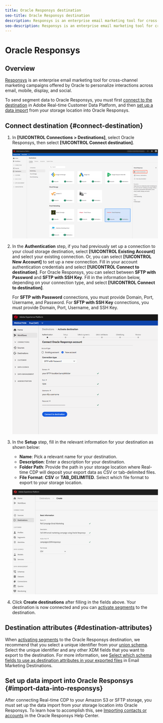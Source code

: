 ```yaml
---
title: Oracle Responsys destination
seo-title: Oracle Responsys destination
description: Responsys is an enterprise email marketing tool for cross-channel marketing campaigns offered by Oracle to personalize interactions across email, mobile, display, and social.
seo-description: Responsys is an enterprise email marketing tool for cross-channel marketing campaigns offered by Oracle to personalize interactions across email, mobile, display, and social.
---
```


# Oracle Responsys

## Overview

[Responsys](https://www.oracle.com/marketingcloud/products/cross-channel-orchestration/) is an enterprise email marketing tool for cross-channel marketing campaigns offered by Oracle to personalize interactions across email, mobile, display, and social.

To send segment data to Oracle Responsys, you must first [connect to the destination](#connect-destination) in Adobe Real-time Customer Data Platform, and then [set up a data import](#import-data-into-responsys) from your storage location into Oracle Responsys.

## Connect destination {#connect-destination}

1. In **[!UICONTROL Connections > Destinations]**, select Oracle Responsys, then select **[!UICONTROL Connect destination]**.

    ![Connect to Responsys](/help/rtcdp/destinations/assets/connect-oracle-responsys.png)

1. In the **Authentication** step, if you had previously set up a connection to your cloud storage destination, select **[!UICONTROL Existing Account]** and select your existing connection. Or, you can select **[!UICONTROL New Account]** to set up a new connection. Fill in your account authentication credentials and select **[!UICONTROL Connect to destination]**. For Oracle Responsys, you can select between **SFTP with Password** and **SFTP with SSH Key**. Fill in the information below, depending on your connection type, and select **[!UICONTROL Connect to destination]**.

    For **SFTP with Password** connections, you must provide Domain, Port, Username, and Password.
    For **SFTP with SSH Key** connections, you must provide Domain, Port, Username, and SSH Key.

    ![Fill in Responsys information](/help/rtcdp/destinations/assets/responsys-authentication.png)

2. In the **Setup** step, fill in the relevant information for your destination as shown below:
   * **Name**: Pick a relevant name for your destination.
   * **Description**: Enter a description for your destination.
   * **Folder Path**: Provide the path in your storage location where Real-time CDP will deposit your export data as CSV or tab-delimited files.
   * **File Format**: **CSV** or **TAB_DELIMITED**. Select which file format to export to your storage location.

    ![Responsys basic information](/help/rtcdp/destinations/assets/responsys-basic-information.png)

3. Click **Create destinations** after filling in the fields above. Your destination is now connected and you can [activate segments](/help/rtcdp/destinations/activate-destinations.md) to the destination.

## Destination attributes {#destination-attributes}

When [activating segments](/help/rtcdp/destinations/activate-destinations.md) to the Oracle Responsys destination, we recommend that you select a unique identifier from your [union schema](https://www.adobe.io/apis/experienceplatform/home/profile-identity-segmentation/profile-identity-segmentation-services.html#!api-specification/markdown/narrative/technical_overview/unified_profile_architectural_overview/unified_profile_architectural_overview.md). Select the unique identifier and any other XDM fields that you want to export to the destination. For more information, see [Select which schema fields to use as destination attributes in your exported files](/help/rtcdp/destinations/email-marketing-destinations.md#destination-attributes) in Email Marketing Destinations.

## Set up data import into Oracle Responsys {#import-data-into-responsys}

After connecting Real-time CDP to your Amazon S3 or SFTP storage, you must set up the data import from your storage location into Oracle Responsys. To learn how to accomplish this, see [Importing contacts or accounts](https://docs.oracle.com/cloud/latest/marketingcs_gs/OMCEA/Connect_WizardUpload.htm) in the Oracle Responsys Help Center.